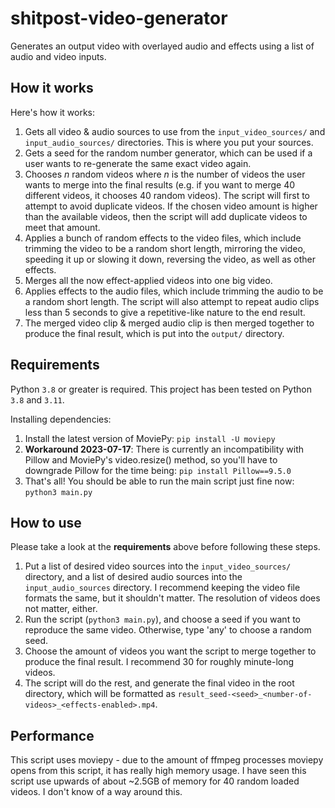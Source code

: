 # shitpost-video-generator
Generates an output video with overlayed audio and effects using a list of audio and video inputs.

## How it works
Here's how it works:
1. Gets all video & audio sources to use from the `input_video_sources/` and `input_audio_sources/` directories. This is where you put your sources.
2. Gets a seed for the random number generator, which can be used if a user wants to re-generate the same exact video again.
3. Chooses _n_ random videos where _n_ is the number of videos the user wants to merge into the final results (e.g. if you want to merge 40 different videos, it chooses 40 random videos). The script will first to attempt to avoid duplicate videos. If the chosen video amount is higher than the available videos, then the script will add duplicate videos to meet that amount.
4. Applies a bunch of random effects to the video files, which include trimming the video to be a random short length, mirroring the video, speeding it up or slowing it down, reversing the video, as well as other effects.
5. Merges all the now effect-applied videos into one big video.
6. Applies effects to the audio files, which include trimming the audio to be a random short length. The script will also attempt to repeat audio clips less than 5 seconds to give a repetitive-like nature to the end result.
7. The merged video clip & merged audio clip is then merged together to produce the final result, which is put into the `output/` directory.

## Requirements
Python `3.8` or greater is required. This project has been tested on Python `3.8` and `3.11`.

Installing dependencies:
1. Install the latest version of MoviePy: `pip install -U moviepy`
2. **Workaround 2023-07-17**: There is currently an incompatibility with Pillow and MoviePy's video.resize() method, so you'll have to downgrade Pillow for the time being: `pip install Pillow==9.5.0`
3. That's all! You should be able to run the main script just fine now: `python3 main.py`

## How to use
Please take a look at the **requirements** above before following these steps.

1. Put a list of desired video sources into the `input_video_sources/` directory, and a list of desired audio sources into the `input_audio_sources` directory. I recommend keeping the video file formats the same, but it shouldn't matter. The resolution of videos does not matter, either.
2. Run the script (`python3 main.py`), and choose a seed if you want to reproduce the same video. Otherwise, type 'any' to choose a random seed.
3. Choose the amount of videos you want the script to merge together to produce the final result. I recommend 30 for roughly minute-long videos.
4. The script will do the rest, and generate the final video in the root directory, which will be formatted as `result_seed-<seed>_<number-of-videos>_<effects-enabled>.mp4`.

## Performance
This script uses moviepy - due to the amount of ffmpeg processes moviepy opens from this script, it has really high memory usage. I have seen this script use upwards of about ~2.5GB of memory for 40 random loaded videos. I don't know of a way around this.
